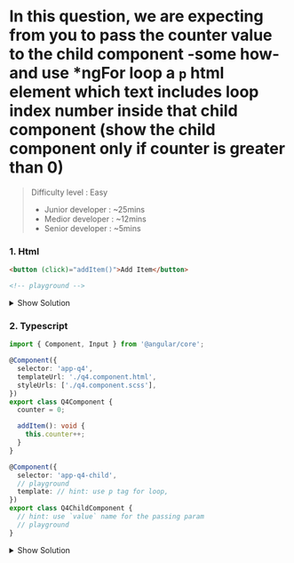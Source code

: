  
# In this question, we are expecting from you to pass the counter value to the child component -some how- and use *ngFor loop a `p` html element which text includes loop index number inside that child component (show the child component only if counter is greater than 0)

>Difficulty level : Easy 
> - Junior developer : ~25mins 
> - Medior developer : ~12mins 
> - Senior developer : ~5mins

### 1. Html

```html
<button (click)="addItem()">Add Item</button>

<!-- playground -->
```

<details>
<summary>Show Solution</summary>
<p>

```html
<button (click)="addItem()">Add Item</button>

<app-q4-child *ngIf="counter > 0" [value]="counter"></app-q4-child>
```

</p>
</details>


### 2. Typescript

```typescript
import { Component, Input } from '@angular/core';

@Component({
  selector: 'app-q4',
  templateUrl: './q4.component.html',
  styleUrls: ['./q4.component.scss'],
})
export class Q4Component {
  counter = 0;

  addItem(): void {
    this.counter++;
  }
}

@Component({
  selector: 'app-q4-child',
  // playground
  template: // hint: use p tag for loop,
})
export class Q4ChildComponent {
  // hint: use `value` name for the passing param
  // playground
}

```

<details>
<summary>Show Solution</summary>
<p>

```typescript
import { Component, Input } from '@angular/core';

@Component({
  selector: 'app-q4',
  templateUrl: './q4.component.html',
  styleUrls: ['./q4.component.scss'],
})
export class Q4Component {
  counter = 0;

  addItem(): void {
    this.counter++;
  }
}

@Component({
  selector: 'app-q4-child',
  template: `<p *ngFor="let _ of [].constructor(value); let i = index">
    {{ i }}
  </p>`,
})
export class Q4ChildComponent {
  @Input() value!: number;
}
```

</p>
</details>
 